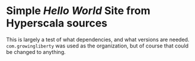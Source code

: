 # Simple _Hello World_ Site from Hyperscala sources

This is largely a test of what dependencies, and what versions are needed.  
`com.growingliberty` was used as the organization, but of course that could be 
changed to anything. 
